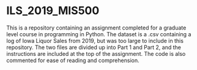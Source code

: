 # ILS_2019_MIS500

This is a repository containing an assignment completed for a graduate level course in programming in Python.
The dataset is a .csv containing a log of Iowa Liquor Sales from 2019, but was too large to include in this repository.
The two files are divided up into Part 1 and Part 2, and the instructions are included at the top of the assignment.
The code is also commented for ease of reading and comprehension.
